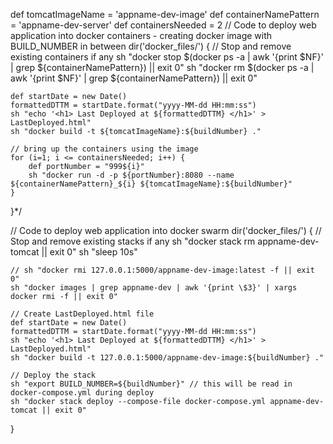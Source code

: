 def tomcatImageName = 'appname-dev-image'
def containerNamePattern = 'appname-dev-server'
def containersNeeded = 2
// Code to deploy web application into docker containers - creating docker image with BUILD_NUMBER in between
dir('docker_files/') {
	// Stop and remove existing containers if any
	sh "docker stop \$(docker ps -a | awk '{print \$NF}' | grep ${containerNamePattern}) || exit 0"
	sh "docker rm \$(docker ps -a | awk '{print \$NF}' | grep ${containerNamePattern}) || exit 0"

	def startDate = new Date()
	formattedDTTM = startDate.format("yyyy-MM-dd HH:mm:ss")
	sh "echo '<h1> Last Deployed at ${formattedDTTM} </h1>' > LastDeployed.html"
	sh "docker build -t ${tomcatImageName}:${buildNumber} ."

	// bring up the containers using the image
	for (i=1; i <= containersNeeded; i++) {
		def portNumber = "999${i}"
		sh "docker run -d -p ${portNumber}:8080 --name ${containerNamePattern}_${i} ${tomcatImageName}:${buildNumber}"
	}
}*/

// Code to deploy web application into docker swarm
dir('docker_files/') {
	// Stop and remove existing stacks if any
	sh "docker stack rm appname-dev-tomcat || exit 0"
	sh "sleep 10s"

	// sh "docker rmi 127.0.0.1:5000/appname-dev-image:latest -f || exit 0"
	sh "docker images | grep appname-dev | awk '{print \$3}' | xargs docker rmi -f || exit 0"

	// Create LastDeployed.html file
	def startDate = new Date()
	formattedDTTM = startDate.format("yyyy-MM-dd HH:mm:ss")
	sh "echo '<h1> Last Deployed at ${formattedDTTM} </h1>' > LastDeployed.html"
	sh "docker build -t 127.0.0.1:5000/appname-dev-image:${buildNumber} ."

	// Deploy the stack
	sh "export BUILD_NUMBER=${buildNumber}" // this will be read in docker-compose.yml during deploy
	sh "docker stack deploy --compose-file docker-compose.yml appname-dev-tomcat || exit 0"
}
